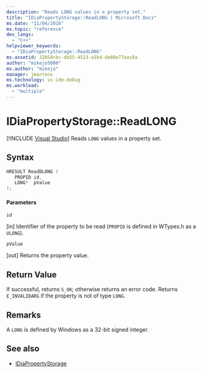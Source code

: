 ```yaml
---
description: "Reads LONG values in a property set."
title: "IDiaPropertyStorage::ReadLONG | Microsoft Docs"
ms.date: "11/04/2016"
ms.topic: "reference"
dev_langs:
  - "C++"
helpviewer_keywords:
  - "IDiaPropertyStorage::ReadLONG"
ms.assetid: 32054cbc-db55-4513-a1b4-de80e77aac8a
author: "mikejo5000"
ms.author: "mikejo"
manager: jmartens
ms.technology: vs-ide-debug
ms.workload:
  - "multiple"
---
```

# IDiaPropertyStorage::ReadLONG

 [!INCLUDE [Visual Studio](~/includes/applies-to-version/vs-windows-only.md)]
Reads `LONG` values in a property set.

## Syntax

```C++
HRESULT ReadDLONG ( 
   PROPID id,
   LONG*  pValue
);
```

#### Parameters
 `id`

[in] Identifier of the property to be read (`PROPID` is defined in WTypes.h as a `ULONG`).

 `pValue`

[out] Returns the property value.

## Return Value
 If successful, returns `S_OK`; otherwise returns an error code. Returns `E_INVALIDARG` if the property is not of type `LONG`.

## Remarks
 A `LONG` is defined by Windows as a 32-bit signed integer.

## See also
- [IDiaPropertyStorage](../../debugger/debug-interface-access/idiapropertystorage.md)
